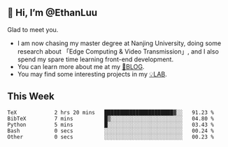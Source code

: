 ## 👋 Hi, I’m @EthanLuu

Glad to meet you.

- I am now chasing my master degree at Nanjing University, doing some research about 「Edge Computing & Video Transmission」, and I also spend my spare time learning front-end development.
- You can learn more about me at my [📝BLOG](https://blog.ethanloo.cn).
- You may find some interesting projects in my [💡LAB](https://lab.ethanloo.cn).

## This Week
<!--START_SECTION:waka-->

```text
TeX            2 hrs 20 mins   ██████████████████████▓░░   91.23 %
BibTeX         7 mins          █▒░░░░░░░░░░░░░░░░░░░░░░░   04.80 %
Python         5 mins          █░░░░░░░░░░░░░░░░░░░░░░░░   03.43 %
Bash           0 secs          ░░░░░░░░░░░░░░░░░░░░░░░░░   00.24 %
Other          0 secs          ░░░░░░░░░░░░░░░░░░░░░░░░░   00.23 %
```

<!--END_SECTION:waka-->
